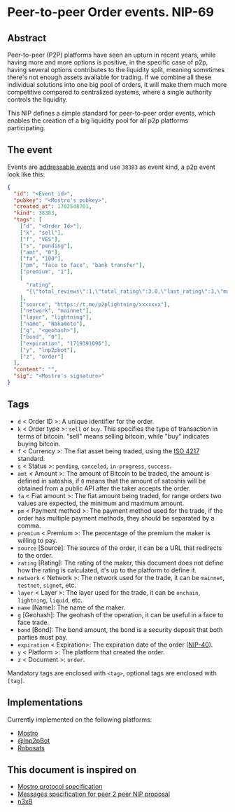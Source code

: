# Peer-to-peer Order events. NIP-69

## Abstract

Peer-to-peer (P2P) platforms have seen an upturn in recent years, while having more and more options is positive, in the specific case of p2p, having several options contributes to the liquidity split, meaning sometimes there's not enough assets available for trading. If we combine all these individual solutions into one big pool of orders, it will make them much more competitive compared to centralized systems, where a single authority controls the liquidity.

This NIP defines a simple standard for peer-to-peer order events, which enables the creation of a big liquidity pool for all p2p platforms participating.

## The event

Events are [addressable events](https://github.com/nostr-protocol/nips/blob/master/01.md#kinds) and use `38383` as event kind, a p2p event look like this:

```json
{
  "id": "<Event id>",
  "pubkey": "<Mostro's pubkey>",
  "created_at": 1702548701,
  "kind": 38383,
  "tags": [
    ["d", "<Order Id>"],
    ["k", "sell"],
    ["f", "VES"],
    ["s", "pending"],
    ["amt", "0"],
    ["fa", "100"],
    ["pm", "face to face", "bank transfer"],
    ["premium", "1"],
    [
      "rating",
      "{\"total_reviews\":1,\"total_rating\":3.0,\"last_rating\":3,\"max_rate\":5,\"min_rate\":1}"
    ],
    ["source", "https://t.me/p2plightning/xxxxxxx"],
    ["network", "mainnet"],
    ["layer", "lightning"],
    ["name", "Nakamoto"],
    ["g", "<geohash>"],
    ["bond", "0"],
    ["expiration", "1719391096"],
    ["y", "lnp2pbot"],
    ["z", "order"]
  ],
  "content": "",
  "sig": "<Mostro's signature>"
}
```

## Tags

- `d` < Order ID >: A unique identifier for the order.
- `k` < Order type >: `sell` or `buy`. This specifies the type of transaction in terms of bitcoin. "sell" means selling bitcoin, while "buy" indicates buying bitcoin.
- `f` < Currency >: The fiat asset being traded, using the [ISO 4217](https://en.wikipedia.org/wiki/ISO_4217) standard.
- `s` < Status >: `pending`, `canceled`, `in-progress`, `success`.
- `amt` < Amount >: The amount of Bitcoin to be traded, the amount is defined in satoshis, if `0` means that the amount of satoshis will be obtained from a public API after the taker accepts the order.
- `fa` < Fiat amount >: The fiat amount being traded, for range orders two values are expected, the minimum and maximum amount.
- `pm` < Payment method >: The payment method used for the trade, if the order has multiple payment methods, they should be separated by a comma.
- `premium` < Premium >: The percentage of the premium the maker is willing to pay.
- `source` [Source]: The source of the order, it can be a URL that redirects to the order.
- `rating` [Rating]: The rating of the maker, this document does not define how the rating is calculated, it's up to the platform to define it.
- `network` < Network >: The network used for the trade, it can be `mainnet`, `testnet`, `signet`, etc.
- `layer` < Layer >: The layer used for the trade, it can be `onchain`, `lightning`, `liquid`, etc.
- `name` [Name]: The name of the maker.
- `g` [Geohash]: The geohash of the operation, it can be useful in a face to face trade.
- `bond` [Bond]: The bond amount, the bond is a security deposit that both parties must pay.
- `expiration` < Expiration\>: The expiration date of the order ([NIP-40](https://github.com/nostr-protocol/nips/blob/master/40.md)).
- `y` < Platform >: The platform that created the order.
- `z` < Document >: `order`.

Mandatory tags are enclosed with `<tag>`, optional tags are enclosed with `[tag]`.

## Implementations

Currently implemented on the following platforms:

- [Mostro](https://github.com/MostroP2P/mostro)
- [@lnp2pBot](https://github.com/lnp2pBot/bot)
- [Robosats](https://github.com/RoboSats/robosats/pull/1362)

## This document is inspired on

- [Mostro protocol specification](https://mostro.network/protocol/)
- [Messages specification for peer 2 peer NIP proposal](https://github.com/nostr-protocol/nips/blob/8250274a22f4882f621510df0054fd6167c10c9e/31001.md)
- [n3xB](https://github.com/nobu-maeda/n3xb)
